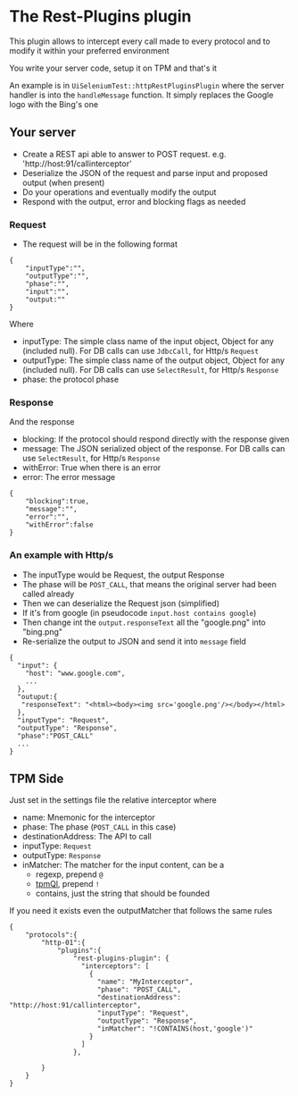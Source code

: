 # The Rest-Plugins plugin

This plugin allows to intercept every call made to every protocol and to modify
it within your preferred environment

You write your server code, setup it on TPM and that's it

An example is in `UiSeleniumTest::httpRestPluginsPlugin` where the server handler is
into the `handleMessage` function. It simply replaces the Google logo with the Bing's one

## Your server

* Create a REST api able to answer to POST request. e.g. 'http://host:91/callinterceptor'
* Deserialize the JSON of the request and parse input and proposed output (when present)
* Do your operations and eventually modify the output
* Respond with the output, error and blocking flags as needed

### Request
* The request will be in the following format

```
{
    "inputType":"",
    "outputType":"",
    "phase":"",
    "input":"",
    "output:""
}
```

Where

* inputType: The simple class name of the input object, Object for any (included null). For DB calls can use `JdbcCall`, for Http/s `Request`
* outputType: The simple class name of the output object, Object for any (included null). For DB calls can use `SelectResult`, for Http/s `Response`
* phase: the protocol phase

### Response

And the response

* blocking: If the protocol should respond directly with the response given
* message: The JSON serialized object of the response. For DB calls can use `SelectResult`, for Http/s `Response`
* withError: True when there is an error
* error: The error message

```
{
    "blocking":true,
    "message":"",
    "error":"",
    "withError":false
}
```

### An example with Http/s

* The inputType would be Request, the output Response
* The phase will be `POST_CALL`, that means the original server had been called already
* Then we can deserialize the Request json (simplified)
* If it's from google (in pseudocode `input.host contains google`)
* Then change int the `output.responseText` all the "google.png" into "bing.png"
* Re-serialize the output to JSON and send it into `message` field

```
{
  "input": {
    "host": "www.google.com",
    ...
  },
  "outuput:{
   "responseText": "<html><body><img src='google.png'/></body></html>
  },
  "inputType": "Request",
  "outputType": "Response",
  "phase":"POST_CALL"
  ...
}
```

## TPM Side

Just set in the settings file the relative interceptor where

* name: Mnemonic for the interceptor
* phase: The phase (`POST_CALL` in this case)
* destinationAddress: The API to call
* inputType: `Request`
* outputType: `Response`
* inMatcher: The matcher for the input content, can be a 
  * regexp, prepend `@`
  * [tpmQl](tpmql.md), prepend `!`
  * contains, just the string that should be founded

If you need it exists even the outputMatcher that follows the same rules

```
{
    "protocols":{
        "http-01":{
            "plugins":{
                "rest-plugins-plugin": {
                  "interceptors": [
                    {
                      "name": "MyInterceptor",
                      "phase": "POST_CALL",
                      "destinationAddress": "http://host:91/callinterceptor",
                      "inputType": "Request",
                      "outputType": "Response",
                      "inMatcher": "!CONTAINS(host,'google')"
                    }
                  ]
                },
        
        }
    }
}

```